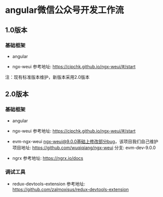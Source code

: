 # angular微信公众号开发工作流
## 1.0版本
### 基础框架
* angular

* ngx-weui
参考地址: https://cipchk.github.io/ngx-weui/#/start

注：现有标准版本维护，新版本采用2.0版本

## 2.0版本
### 基础框架
* angular

* ngx-weui
参考地址: https://cipchk.github.io/ngx-weui/#/start

* evm-ngx-weui
ngx-weui@9.0.0基础上修改部分bug，该项目我们自己维护
项目地址: https://github.com/wuqiqiang/ngx-weui
分支: evm-dev-9.0.0

* ngrx
参考地址: https://ngrx.io/docs

### 调试工具
* redux-devtools-extension
参考地址: https://github.com/zalmoxisus/redux-devtools-extension